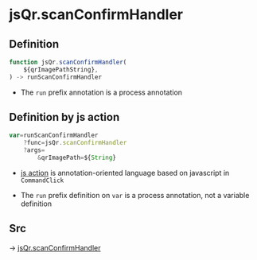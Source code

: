 # jsQr.scanConfirmHandler

## Definition

```js.js
function jsQr.scanConfirmHandler(
	${qrImagePathString},
) -> runScanConfirmHandler
```

- The `run` prefix annotation is a process annotation
## Definition by js action

```js.js
var=runScanConfirmHandler
	?func=jsQr.scanConfirmHandler
	?args=
		&qrImagePath=${String}
```

- [js action](#) is annotation-oriented language based on javascript in `CommandClick`

- The `run` prefix definition on `var` is a process annotation, not a variable definition

## Src

-> [jsQr.scanConfirmHandler](https://github.com/puutaro/CommandClick/blob/master/app/src/main/java/com/puutaro/commandclick/fragment_lib/terminal_fragment/js_interface/qr/JsQr.kt#L108)


